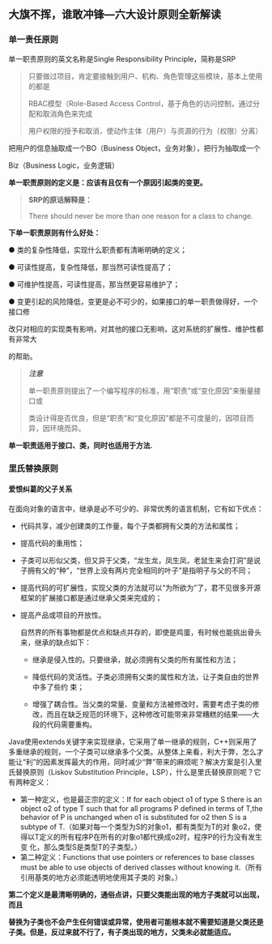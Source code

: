 ## 大旗不挥，谁敢冲锋—六大设计原则全新解读

### 单一责任原则

单一职责原则的英文名称是Single Responsibility Principle，简称是SRP

>只要做过项目，肯定要接触到用户、机构、角色管理这些模块，基本上使用的都是 
>
>RBAC模型（Role-Based Access Control，基于角色的访问控制，通过分配和取消角色来完成 
>
>用户权限的授予和取消，使动作主体（用户）与资源的行为（权限）分离）

把用户的信息抽取成一个BO（Business Object，业务对象），把行为抽取成一个 

Biz（Business Logic，业务逻辑）

**单一职责原则的定义是：应该有且仅有一个原因引起类的变更。**

> **SRP的原话解释是：** 
>
> There should never be more than one reason for a class to change. 

**下单一职责原则有什么好处：** 

● 类的复杂性降低，实现什么职责都有清晰明确的定义； 

● 可读性提高，复杂性降低，那当然可读性提高了； 

● 可维护性提高，可读性提高，那当然更容易维护了； 

● 变更引起的风险降低，变更是必不可少的，如果接口的单一职责做得好，一个接口修 

改只对相应的实现类有影响，对其他的接口无影响，这对系统的扩展性、维护性都有非常大 

的帮助。



> ***注意*** 
>
> 单一职责原则提出了一个编写程序的标准，用“职责”或“变化原因”来衡量接口或 
>
> 类设计得是否优良，但是“职责”和“变化原因”都是不可度量的，因项目而异，因环境而异。

**单一职责适用于接口、类，同时也适用于方法.**

### 里氏替换原则

#### 爱恨纠葛的父子关系 

在面向对象的语言中，继承是必不可少的、非常优秀的语言机制，它有如下优点： 

- 代码共享，减少创建类的工作量，每个子类都拥有父类的方法和属性； 

-  提高代码的重用性； 

-  子类可以形似父类，但又异于父类，“龙生龙，凤生凤，老鼠生来会打洞”是说子拥有父的“种”，“世界上没有两片完全相同的叶子”是指明子与父的不同； 

- 提高代码的可扩展性，实现父类的方法就可以“为所欲为”了，君不见很多开源框架的扩展接口都是通过继承父类来完成的； 

- 提高产品或项目的开放性。 

  自然界的所有事物都是优点和缺点并存的，即使是鸡蛋，有时候也能挑出骨头来，继承的缺点如下： 

  - 继承是侵入性的。只要继承，就必须拥有父类的所有属性和方法； 

  - 降低代码的灵活性。子类必须拥有父类的属性和方法，让子类自由的世界中多了些约 束；
  - 增强了耦合性。当父类的常量、变量和方法被修改时，需要考虑子类的修改，而且在缺乏规范的环境下，这种修改可能带来非常糟糕的结果——大段的代码需要重构。 

Java使用extends关键字来实现继承，它采用了单一继承的规则，C++则采用了多重继承的规则，一个子类可以继承多个父类。从整体上来看，利大于弊，怎么才能让“利”的因素发挥最大的作用，同时减少“弊”带来的麻烦呢？解决方案是引入里氏替换原则（Liskov Substitution Principle，LSP），什么是里氏替换原则呢？它有两种定义： 

- 第一种定义，也是最正宗的定义：If for each object o1 of type S there is an object o2 of type T such that for all programs P defined in terms of T,the behavior of P is unchanged when o1 is substituted for o2 then S is a subtype of T.（如果对每一个类型为S的对象o1，都有类型为T的对 象o2，使得以T定义的所有程序P在所有的对象o1都代换成o2时，程序P的行为没有发生变 化，那么类型S是类型T的子类型。）
- 第二种定义：Functions that use pointers or references to base classes must be able to use objects of derived classes without knowing it.（所有引用基类的地方必须能透明地使用其子类的 对象。）

**第二个定义是最清晰明确的，通俗点讲，只要父类能出现的地方子类就可以出现，而且** 

**替换为子类也不会产生任何错误或异常，使用者可能根本就不需要知道是父类还是子类。但是，反过来就不行了，有子类出现的地方，父类未必就能适应。**





































